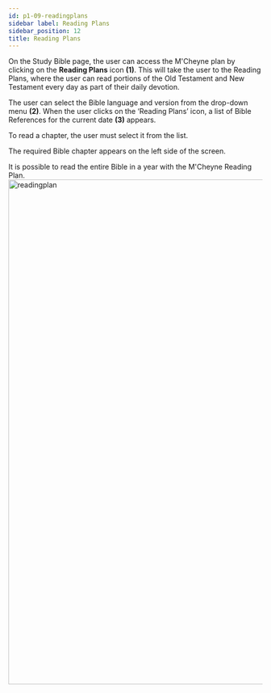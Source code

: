 ```yaml
---
id: p1-09-readingplans
sidebar label: Reading Plans
sidebar_position: 12
title: Reading Plans
---
```


On the Study Bible page, the user can access the M'Cheyne plan by clicking on the **Reading Plans** icon **(1)**. This will take the user to the Reading Plans, where the user can read portions of the Old Testament and New Testament every day as part of their daily devotion. 

The user can select the Bible language and version from the drop-down menu **(2)**. When the user clicks on the ‘Reading Plans’ icon, a list of Bible References for the current date **(3)** appears. 

To read a chapter, the user must select it from the list.   

The required Bible chapter appears on the left side of the screen. 

It is possible to read the entire Bible in a year with the M'Cheyne Reading Plan. 
<img src="/img/assets/readingplan.png"  width="1000px" alt="readingplan"/>